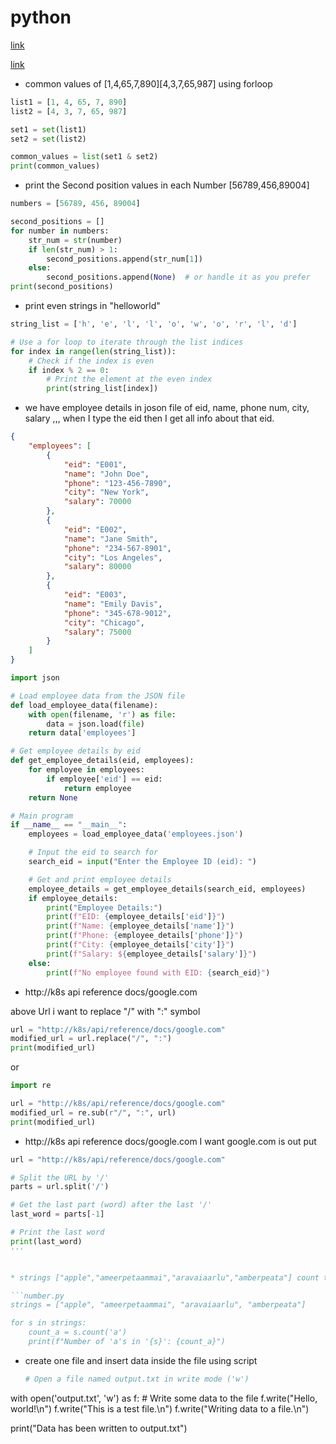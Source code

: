 # python

[link](https://blog.stackademic.com/ultimate-python-cheat-sheet-practical-python-for-everyday-tasks-c267c1394ee8)

[link](https://levelup.gitconnected.com/6-python-string-things-i-regret-not-knowing-earlier-6c777942e8c2?source=email-303c28d3da55-1720046260172-digest.reader-5517fd7b58a6-6c777942e8c2----0-109------------------2bebd417_cfb8_4d3b_adbf_176f2c88cbf3-1)




* common values of [1,4,65,7,890][4,3,7,65,987] using forloop

```python.py
list1 = [1, 4, 65, 7, 890]
list2 = [4, 3, 7, 65, 987]

set1 = set(list1)
set2 = set(list2)

common_values = list(set1 & set2)
print(common_values)


```

* print the Second position  values in each Number [56789,456,89004]

```python.py
numbers = [56789, 456, 89004]

second_positions = []
for number in numbers:
    str_num = str(number)
    if len(str_num) > 1:
        second_positions.append(str_num[1])
    else:
        second_positions.append(None)  # or handle it as you prefer
print(second_positions)

```


* print even strings in "helloworld"

```pop.py
string_list = ['h', 'e', 'l', 'l', 'o', 'w', 'o', 'r', 'l', 'd']

# Use a for loop to iterate through the list indices
for index in range(len(string_list)):
    # Check if the index is even
    if index % 2 == 0:
        # Print the element at the even index
        print(string_list[index])

```

* we have employee details in joson file of eid, name, phone num, city, salary ,,, when I type the eid then I get all info about that eid.
```employee.json
{
    "employees": [
        {
            "eid": "E001",
            "name": "John Doe",
            "phone": "123-456-7890",
            "city": "New York",
            "salary": 70000
        },
        {
            "eid": "E002",
            "name": "Jane Smith",
            "phone": "234-567-8901",
            "city": "Los Angeles",
            "salary": 80000
        },
        {
            "eid": "E003",
            "name": "Emily Davis",
            "phone": "345-678-9012",
            "city": "Chicago",
            "salary": 75000
        }
    ]
}

```
```eid.py
import json

# Load employee data from the JSON file
def load_employee_data(filename):
    with open(filename, 'r') as file:
        data = json.load(file)
    return data['employees']

# Get employee details by eid
def get_employee_details(eid, employees):
    for employee in employees:
        if employee['eid'] == eid:
            return employee
    return None

# Main program
if __name__ == "__main__":
    employees = load_employee_data('employees.json')

    # Input the eid to search for
    search_eid = input("Enter the Employee ID (eid): ")

    # Get and print employee details
    employee_details = get_employee_details(search_eid, employees)
    if employee_details:
        print("Employee Details:")
        print(f"EID: {employee_details['eid']}")
        print(f"Name: {employee_details['name']}")
        print(f"Phone: {employee_details['phone']}")
        print(f"City: {employee_details['city']}")
        print(f"Salary: ${employee_details['salary']}")
    else:
        print(f"No employee found with EID: {search_eid}")

```


* http://k8s api reference docs/google.com

above Url i want to replace "/" with ":" symbol

```url.py
url = "http://k8s/api/reference/docs/google.com"
modified_url = url.replace("/", ":")
print(modified_url)
```
or
```url.py
import re

url = "http://k8s/api/reference/docs/google.com"
modified_url = re.sub(r"/", ":", url)
print(modified_url)
```



* http://k8s api reference docs/google.com I want google.com is out put

```last.py
url = "http://k8s/api/reference/docs/google.com"

# Split the URL by '/'
parts = url.split('/')

# Get the last part (word) after the last '/'
last_word = parts[-1]

# Print the last word
print(last_word)
'''


* strings ["apple","ameerpetaammai","aravaiaarlu","amberpeata"] count the number of "a" s in the each string

```number.py
strings = ["apple", "ameerpetaammai", "aravaiaarlu", "amberpeata"]

for s in strings:
    count_a = s.count('a')
    print(f"Number of 'a's in '{s}': {count_a}")
```


* create one file and insert data inside the file using script
  ```file.py
  # Open a file named output.txt in write mode ('w')
with open('output.txt', 'w') as f:
    # Write some data to the file
    f.write("Hello, world!\n")
    f.write("This is a test file.\n")
    f.write("Writing data to a file.\n")

print("Data has been written to output.txt")
```
